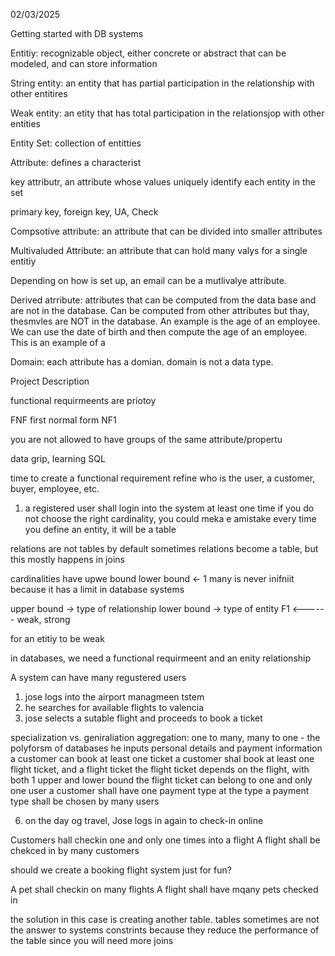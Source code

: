 






02/03/2025 

Getting started with DB systems

Entitiy: recognizable object, either concrete or abstract that can be modeled, and can store information 

String entity: an entity that has partial participation in the relationship with other entitires

Weak entity: an etity that has total participation in the relationsjop with other entities 

Entity Set: collection of entitties 

Attribute: defines a characterist 

key attributr, an attribute whose values uniquely identify each entity in the set
 
 primary key, foreign key, UA, Check 

 Compsotive attribute: an attribute that can be divided into smaller attributes

 Multivaluded Attribute: an attribute that can hold many valys for a single entitiy 

 Depending on how is set up, an email can be a mutlivalye attribute. 

 Derived atrribute: attributes that can be computed from the data base and are not in the database. Can be computed from other attributes but thay, thesmvles are NOT in the database. An example is the age of an employee. We can use the date of birth and then compute the age of an employee. This is an example of a 

 Domain: each attribute has a domian. domain is not a data type. 



Project Description 


functional requirmeents are priotoy 


FNF first normal form 
NF1 

you are not allowed to have groups of the same attribute/propertu 



data grip, learning SQL 




time to create a functional requirement 
refine who is the user, a customer, buyer, employee, etc. 


1. a registered user shall login into the system at least one time 
    if you do not choose the right cardinality, you could meka e amistake 
    every time you define an entity, it will be a table 


relations are not tables by default 
sometimes relations become a table, but this mostly happens in joins 


cardinalities have upwe bound 
lower bound <- 1
many is never inifniit because it has a limit in database systems


upper bound -> type of relationship
lower bound -> type of entity F1 <------ weak, strong


for an etitiy to be weak


in databases, we need a functional requirmeent and an enity relationship

A system can have many regustered users 





1. jose logs into the airport managmeen tstem
2. he searches for available flights to valencia 
3. jose selects a sutable flight and proceeds to book a ticket 

specialization vs. geniraliation 
aggregation: one to many, many to one - the polyforsm of databases
he inputs personal details and payment information 
a customer can book at least one ticket
a customer shal book at least one flight ticket, and a flight ticket 
the flight ticket depends on the flight, with both 1 upper and lower bound
the flight ticket can belong to one and only one user
a customer shall have one payment type at the type 
a payment type shall be chosen by many users


6. on the day og travel, Jose logs in again to check-in online 

Customers hall checkin one and only one times into a flight
A flight shall be chekced in by many customers 

should we create a booking flight system just for fun?



A pet shall checkin on many flights 
A flight shall have mqany pets checked in 

the solution in this case is creating another table. 
tables sometimes are not the answer to systems constrints because they reduce the performance of the table since you will need more joins 


